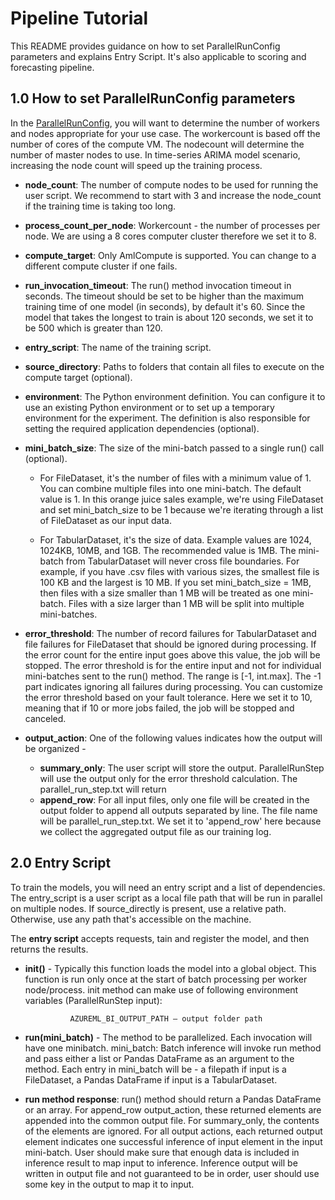 # Pipeline Tutorial

This README provides guidance on how to set ParallelRunConfig parameters and explains Entry Script. It's also applicable to scoring and forecasting pipeline.

## 1.0 How to set ParallelRunConfig parameters

In the [ParallelRunConfig](https://docs.microsoft.com/en-us/python/api/azureml-contrib-pipeline-steps/azureml.contrib.pipeline.steps.parallel_run_config.parallelrunconfig), you will want to determine the number of workers and nodes appropriate for your use case. The workercount is based off the number of cores of the compute VM. The nodecount will determine the number of master nodes to use. In time-series ARIMA model scenario, increasing the node count will speed up the training process.


* <b>node_count</b>: The number of compute nodes to be used for running the user script. We recommend to start with 3 and increase the node_count if the training time is taking too long.

* <b>process_count_per_node</b>: Workercount - the number of processes per node. We are using a 8 cores computer cluster therefore we set it to 8.

* <b>compute_target</b>: Only AmlCompute is supported. You can change to a different compute cluster if one fails.

* <b>run_invocation_timeout</b>: The run() method invocation timeout in seconds. The timeout should be set to be higher than the maximum training time of one model (in seconds), by default it's 60. Since the model that takes the longest to train is about 120 seconds, we set it to be 500 which is greater than 120.   

* <b>entry_script</b>: The name of the training script.

* <b>source_directory</b>: Paths to folders that contain all files to execute on the compute target (optional).

* <b>environment</b>: The Python environment definition. You can configure it to use an existing Python environment or to set up a temporary environment for the experiment. The definition is also responsible for setting the required application dependencies (optional).

* <b>mini_batch_size</b>: The size of the mini-batch passed to a single run() call (optional).

    * For FileDataset, it's the number of files with a minimum value of 1. You can combine multiple files into one mini-batch. The default value is 1. In this orange juice sales example, we're using FileDataset and set mini_batch_size to be 1 because we're iterating through a list of FileDataset as our input data.

    * For TabularDataset, it's the size of data. Example values are 1024, 1024KB, 10MB, and 1GB. The recommended value is 1MB. The mini-batch from TabularDataset will never cross file boundaries. For example, if you have .csv files with various sizes, the smallest file is 100 KB and the largest is 10 MB. If you set mini_batch_size = 1MB, then files with a size smaller than 1 MB will be treated as one mini-batch. Files with a size larger than 1 MB will be split into multiple mini-batches.

* <b>error_threshold</b>: The number of record failures for TabularDataset and file failures for FileDataset that should be ignored during processing. If the error count for the entire input goes above this value, the job will be stopped. The error threshold is for the entire input and not for individual mini-batches sent to the run() method. The range is [-1, int.max]. The -1 part indicates ignoring all failures during processing. You can customize the error threshold based on your fault tolerance. Here we set it to 10, meaning that if 10 or more jobs failed, the job will be stopped and canceled.

* <b>output_action</b>: One of the following values indicates how the output will be organized -
    * <b>summary_only</b>: The user script will store the output. ParallelRunStep will use the output only for the error threshold calculation. The parallel_run_step.txt will return
    * <b>append_row</b>: For all input files, only one file will be created in the output folder to append all outputs separated by line. The file name will be parallel_run_step.txt. We set it to 'append_row' here because we collect the aggregated output file as our training log.


## 2.0 Entry Script

To train the models, you will need an entry script and a list of dependencies. The entry_script is a user script as a local file path that will be run in parallel on multiple nodes. If source_directly is present, use a relative path. Otherwise, use any path that's accessible on the machine.

The <b>entry script</b> accepts requests, tain and register the model, and then returns the results.

* <b>init()</b> - Typically this function loads the model into a global object. This function is run only once at the start of batch processing per worker node/process. init method can make use of following environment variables (ParallelRunStep input):

                AZUREML_BI_OUTPUT_PATH – output folder path

* <b>run(mini_batch)</b> - The method to be parallelized. Each invocation will have one minibatch.
    mini_batch: Batch inference will invoke run method and pass either a list or Pandas DataFrame as an argument to the method. Each entry in mini_batch will be - a filepath if input is a FileDataset, a Pandas DataFrame if input is a TabularDataset.

* <b>run method response</b>: run() method should return a Pandas DataFrame or an array. For append_row output_action, these returned elements are appended into the common output file. For summary_only, the contents of the elements are ignored. For all output actions, each returned output element indicates one successful inference of input element in the input mini-batch. User should make sure that enough data is included in inference result to map input to inference. Inference output will be written in output file and not guaranteed to be in order, user should use some key in the output to map it to input.
